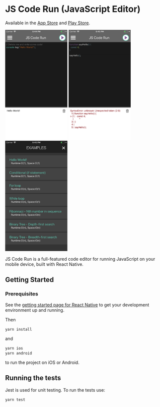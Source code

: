 # JS Code Run (JavaScript Editor)

Available in the [App Store](https://itunes.apple.com/us/app/js-code-run/id1294015040?mt=8 "App Store") and [Play Store](https://play.google.com/store/apps/details?id=me.tacchino.jscoderun "Play Store").

<span><img src="./store_assets/ios/phone1.jpg" width="200">
<img src="./store_assets/ios/phone2.jpg" width="200">
<img src="./store_assets/ios/phone3.jpg" width="200"></span>

JS Code Run is a full-featured code editor for running JavaScript on your mobile device, built with React Native.

## Getting Started
### Prerequisites

See the [getting started page for React Native](https://facebook.github.io/react-native/docs/getting-started "Getting Started") to get your development environment up and running.

Then
```
yarn install
```
and
```
yarn ios
yarn android
```
to run the project on iOS or Android.

## Running the tests

Jest is used for unit testing. To run the tests use:
```
yarn test
```
